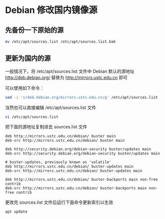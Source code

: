 # Debian 修改国内镜像源

## 先备份一下原始的源

```bash
mv /etc/apt/sources.list /etc/apt/sources.list.bak
```

## 更新为国内的源

一般情况下，将 /etc/apt/sources.list 文件中 Debian 默认的源地址 <http://deb.debian.org/> 替换为 <http://mirrors.ustc.edu.cn> 即可

可以使用如下命令：

```bash
sed -i 's/deb.debian.org/mirrors.ustc.edu.cn/g' /etc/apt/sources.list
```

当然也可以直接编辑 /etc/apt/sources.list 文件

```bash
vi /etc/apt/sources.list
```

把下面的源地址复制进去 sources.list 文件

```text
deb http://mirrors.ustc.edu.cn/debian/ buster main
deb-src http://mirrors.ustc.edu.cn/debian/ buster main

deb http://security.debian.org/debian-security buster/updates main
deb-src http://security.debian.org/debian-security buster/updates main

# buster-updates, previously known as 'volatile'
deb http://mirrors.ustc.edu.cn/debian/ buster-updates main
deb-src http://mirrors.ustc.edu.cn/debian/ buster-updates main

deb http://mirrors.ustc.edu.cn/debian/ buster-backports main non-free contrib
deb-src http://mirrors.ustc.edu.cn/debian/ buster-backports main non-free contrib
```

更改完 sources.list 文件后运行下面命令更新索引以生效

```bash
apt update
```
